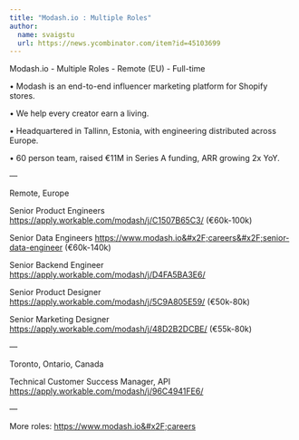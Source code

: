 ```yaml
---
title: "Modash.io : Multiple Roles"
author:
  name: svaigstu
  url: https://news.ycombinator.com/item?id=45103699
---
```

Modash.io - Multiple Roles - Remote (EU) - Full-time

• Modash is an end-to-end influencer marketing platform for Shopify stores.

• We help every creator earn a living.

• Headquartered in Tallinn, Estonia, with engineering distributed across Europe.

• 60 person team, raised €11M in Series A funding, ARR growing 2x YoY.

—

Remote, Europe

Senior Product Engineers
<a href="https:&#x2F;&#x2F;apply.workable.com&#x2F;modash&#x2F;j&#x2F;C1507B65C3&#x2F;" rel="nofollow">https:&#x2F;&#x2F;apply.workable.com&#x2F;modash&#x2F;j&#x2F;C1507B65C3&#x2F;</a> (€60k-100k)

Senior Data Engineers
<a href="https:&#x2F;&#x2F;www.modash.io&#x2F;careers&#x2F;senior-data-engineer" rel="nofollow">https:&#x2F;&#x2F;www.modash.io&#x2F;careers&#x2F;senior-data-engineer</a> (€60k-140k)

Senior Backend Engineer
<a href="https:&#x2F;&#x2F;apply.workable.com&#x2F;modash&#x2F;j&#x2F;D4FA5BA3E6&#x2F;" rel="nofollow">https:&#x2F;&#x2F;apply.workable.com&#x2F;modash&#x2F;j&#x2F;D4FA5BA3E6&#x2F;</a>

Senior Product Designer
<a href="https:&#x2F;&#x2F;apply.workable.com&#x2F;modash&#x2F;j&#x2F;5C9A805E59&#x2F;" rel="nofollow">https:&#x2F;&#x2F;apply.workable.com&#x2F;modash&#x2F;j&#x2F;5C9A805E59&#x2F;</a> (€50k-80k)

Senior Marketing Designer
<a href="https:&#x2F;&#x2F;apply.workable.com&#x2F;modash&#x2F;j&#x2F;48D2B2DCBE&#x2F;" rel="nofollow">https:&#x2F;&#x2F;apply.workable.com&#x2F;modash&#x2F;j&#x2F;48D2B2DCBE&#x2F;</a> (€55k-80k)

—

Toronto, Ontario, Canada

Technical Customer Success Manager, API
<a href="https:&#x2F;&#x2F;apply.workable.com&#x2F;modash&#x2F;j&#x2F;96C4941FE6&#x2F;" rel="nofollow">https:&#x2F;&#x2F;apply.workable.com&#x2F;modash&#x2F;j&#x2F;96C4941FE6&#x2F;</a>

—

More roles: <a href="https:&#x2F;&#x2F;www.modash.io&#x2F;careers" rel="nofollow">https:&#x2F;&#x2F;www.modash.io&#x2F;careers</a>
<JobApplication />
